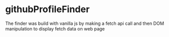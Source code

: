 # githubProfileFinder
The finder was build with vanilla js by making a fetch api call and then DOM manipulation to display fetch data on web page
